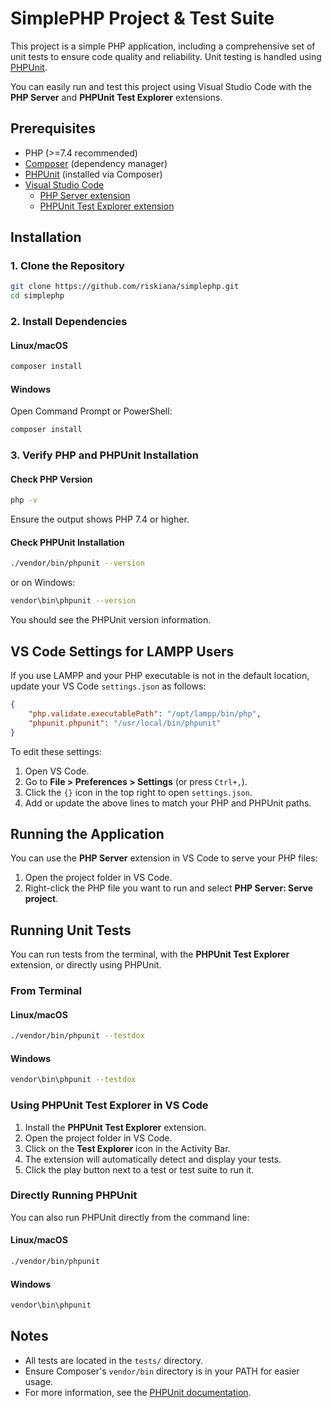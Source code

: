 # SimplePHP Project & Test Suite

This project is a simple PHP application, including a comprehensive set of unit tests to ensure code quality and reliability. Unit testing is handled using [PHPUnit](https://phpunit.de/).

You can easily run and test this project using Visual Studio Code with the **PHP Server** and **PHPUnit Test Explorer** extensions.

## Prerequisites

- PHP (>=7.4 recommended)
- [Composer](https://getcomposer.org/) (dependency manager)
- [PHPUnit](https://phpunit.de/) (installed via Composer)
- [Visual Studio Code](https://code.visualstudio.com/)
    - [PHP Server extension](https://marketplace.visualstudio.com/items?itemName=brapifra.phpserver)
    - [PHPUnit Test Explorer extension](https://marketplace.visualstudio.com/items?itemName=recca0120.vscode-phpunit)

## Installation

### 1. Clone the Repository

```bash
git clone https://github.com/riskiana/simplephp.git
cd simplephp
```

### 2. Install Dependencies

#### Linux/macOS

```bash
composer install
```

#### Windows

Open Command Prompt or PowerShell:

```sh
composer install
```

### 3. Verify PHP and PHPUnit Installation

#### Check PHP Version

```bash
php -v
```

Ensure the output shows PHP 7.4 or higher.

#### Check PHPUnit Installation

```bash
./vendor/bin/phpunit --version
```
or on Windows:
```sh
vendor\bin\phpunit --version
```

You should see the PHPUnit version information.

## VS Code Settings for LAMPP Users

If you use LAMPP and your PHP executable is not in the default location, update your VS Code `settings.json` as follows:

```json
{
    "php.validate.executablePath": "/opt/lampp/bin/php",
    "phpunit.phpunit": "/usr/local/bin/phpunit"
}
```

To edit these settings:

1. Open VS Code.
2. Go to **File > Preferences > Settings** (or press `Ctrl+,`).
3. Click the `{}` icon in the top right to open `settings.json`.
4. Add or update the above lines to match your PHP and PHPUnit paths.

## Running the Application

You can use the **PHP Server** extension in VS Code to serve your PHP files:

1. Open the project folder in VS Code.
2. Right-click the PHP file you want to run and select **PHP Server: Serve project**.

## Running Unit Tests

You can run tests from the terminal, with the **PHPUnit Test Explorer** extension, or directly using PHPUnit.

### From Terminal

#### Linux/macOS

```bash
./vendor/bin/phpunit --testdox
```

#### Windows

```sh
vendor\bin\phpunit --testdox
```

### Using PHPUnit Test Explorer in VS Code

1. Install the **PHPUnit Test Explorer** extension.
2. Open the project folder in VS Code.
3. Click on the **Test Explorer** icon in the Activity Bar.
4. The extension will automatically detect and display your tests.
5. Click the play button next to a test or test suite to run it.

### Directly Running PHPUnit

You can also run PHPUnit directly from the command line:

#### Linux/macOS

```bash
./vendor/bin/phpunit
```

#### Windows

```sh
vendor\bin\phpunit
```

## Notes

- All tests are located in the `tests/` directory.
- Ensure Composer's `vendor/bin` directory is in your PATH for easier usage.
- For more information, see the [PHPUnit documentation](https://phpunit.de/documentation.html).

